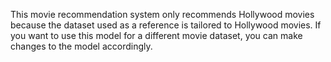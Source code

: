 This movie recommendation system only recommends Hollywood movies because the dataset used as a reference is tailored to Hollywood movies. If you want to use this model for a different movie dataset, you can make changes to the model accordingly.
